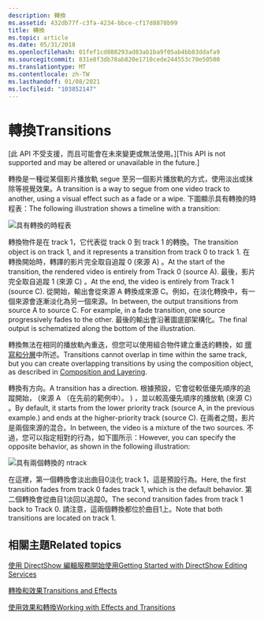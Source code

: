 ```yaml
---
description: 轉換
ms.assetid: 432db77f-c3fa-4234-bbce-cf17d8878b99
title: 轉換
ms.topic: article
ms.date: 05/31/2018
ms.openlocfilehash: 01fef1cd888293ad83ab1ba9f05ab4bb83ddafa9
ms.sourcegitcommit: 831e8f3db78ab820e1710cede244553c70e50500
ms.translationtype: MT
ms.contentlocale: zh-TW
ms.lasthandoff: 01/08/2021
ms.locfileid: "103852147"
---
```

# <a name="transitions"></a><span data-ttu-id="edb54-103">轉換</span><span class="sxs-lookup"><span data-stu-id="edb54-103">Transitions</span></span>

<span data-ttu-id="edb54-104">\[此 API 不受支援，而且可能會在未來變更或無法使用。\]</span><span class="sxs-lookup"><span data-stu-id="edb54-104">\[This API is not supported and may be altered or unavailable in the future.\]</span></span>

<span data-ttu-id="edb54-105">轉換是一種從某個影片播放軌 segue 至另一個影片播放軌的方式，使用淡出或抹除等視覺效果。</span><span class="sxs-lookup"><span data-stu-id="edb54-105">A transition is a way to segue from one video track to another, using a visual effect such as a fade or a wipe.</span></span> <span data-ttu-id="edb54-106">下圖顯示具有轉換的時程表：</span><span class="sxs-lookup"><span data-stu-id="edb54-106">The following illustration shows a timeline with a transition:</span></span>

![具有轉換的時程表](images/timeline3.png)

<span data-ttu-id="edb54-108">轉換物件是在 track 1，它代表從 track 0 到 track 1 的轉換。</span><span class="sxs-lookup"><span data-stu-id="edb54-108">The transition object is on track 1, and it represents a transition from track 0 to track 1.</span></span> <span data-ttu-id="edb54-109">在轉換開始時，轉譯的影片完全取自追蹤 0 (來源 A) 。</span><span class="sxs-lookup"><span data-stu-id="edb54-109">At the start of the transition, the rendered video is entirely from Track 0 (source A).</span></span> <span data-ttu-id="edb54-110">最後，影片完全取自追蹤 1 (來源 C) 。</span><span class="sxs-lookup"><span data-stu-id="edb54-110">At the end, the video is entirely from Track 1 (source C).</span></span> <span data-ttu-id="edb54-111">從開始，輸出會從來源 A 轉換成來源 C。例如，在淡化轉換中，有一個來源會逐漸淡化為另一個來源。</span><span class="sxs-lookup"><span data-stu-id="edb54-111">In between, the output transitions from source A to source C. For example, in a fade transition, one source progressively fades to the other.</span></span> <span data-ttu-id="edb54-112">最後的輸出會沿著圖底部架構化。</span><span class="sxs-lookup"><span data-stu-id="edb54-112">The final output is schematized along the bottom of the illustration.</span></span>

<span data-ttu-id="edb54-113">轉換無法在相同的播放軌內重迭，但您可以使用組合物件建立重迭的轉換，如 [撰寫和分層](composition-and-layering.md)中所述。</span><span class="sxs-lookup"><span data-stu-id="edb54-113">Transitions cannot overlap in time within the same track, but you can create overlapping transitions by using the composition object, as described in [Composition and Layering](composition-and-layering.md).</span></span>

<span data-ttu-id="edb54-114">轉換有方向。</span><span class="sxs-lookup"><span data-stu-id="edb54-114">A transition has a direction.</span></span> <span data-ttu-id="edb54-115">根據預設，它會從較低優先順序的追蹤開始， (來源 A （在先前的範例中）。 ) ，並以較高優先順序的播放軌 (來源 C) 。</span><span class="sxs-lookup"><span data-stu-id="edb54-115">By default, it starts from the lower priority track (source A, in the previous example.) and ends at the higher-priority track (source C).</span></span> <span data-ttu-id="edb54-116">在兩者之間，影片是兩個來源的混合。</span><span class="sxs-lookup"><span data-stu-id="edb54-116">In between, the video is a mixture of the two sources.</span></span> <span data-ttu-id="edb54-117">不過，您可以指定相對的行為，如下圖所示：</span><span class="sxs-lookup"><span data-stu-id="edb54-117">However, you can specify the opposite behavior, as shown in the following illustration:</span></span>

![具有兩個轉換的 ntrack](images/fade.png)

<span data-ttu-id="edb54-119">在這裡，第一個轉換會淡出曲目0淡化 track 1，這是預設行為。</span><span class="sxs-lookup"><span data-stu-id="edb54-119">Here, the first transition fades from track 0 fades track 1, which is the default behavior.</span></span> <span data-ttu-id="edb54-120">第二個轉換會從曲目1淡回以追蹤0。</span><span class="sxs-lookup"><span data-stu-id="edb54-120">The second transition fades from track 1 back to Track 0.</span></span> <span data-ttu-id="edb54-121">請注意，這兩個轉換都位於曲目1上。</span><span class="sxs-lookup"><span data-stu-id="edb54-121">Note that both transitions are located on track 1.</span></span>

## <a name="related-topics"></a><span data-ttu-id="edb54-122">相關主題</span><span class="sxs-lookup"><span data-stu-id="edb54-122">Related topics</span></span>

<dl> <dt>

[<span data-ttu-id="edb54-123">使用 DirectShow 編輯服務開始使用</span><span class="sxs-lookup"><span data-stu-id="edb54-123">Getting Started with DirectShow Editing Services</span></span>](getting-started-with-directshow-editing-services.md)
</dt> <dt>

[<span data-ttu-id="edb54-124">轉換和效果</span><span class="sxs-lookup"><span data-stu-id="edb54-124">Transitions and Effects</span></span>](transitions-and-effects.md)
</dt> <dt>

[<span data-ttu-id="edb54-125">使用效果和轉換</span><span class="sxs-lookup"><span data-stu-id="edb54-125">Working with Effects and Transitions</span></span>](working-with-effects-and-transitions.md)
</dt> </dl>

 

 



